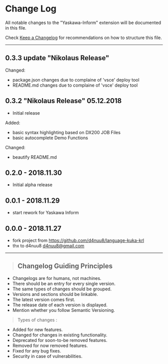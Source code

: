 # Change Log
All notable changes to the "Yaskawa-Inform" extension will be documented in this file.

Check [Keep a Changelog](http://keepachangelog.com/) for recommendations on how to structure this file.

---

## 0.3.3  update "Nikolaus Release"

Changed:  
- package.json changes due to complaine of 'vsce' deploy tool 
- README.md changes due to complaine of 'vsce' deploy tool 


## 0.3.2  "Nikolaus Release" 05.12.2018
- Initial release

Added:  
- basic syntax highlighting based on DX200 JOB Files
- basic autocomplete Demo Functions  

Changed:  
- beautify README.md

## 0.2.0 - 2018.11.30
- Initial alpha release

## 0.0.1 - 2018.11.29
- start rework for Yaskawa Inform

## 0.0.0 - 2018.11.27
- fork project from https://github.com/d4nuu8/language-kuka-krl
- thx to d4nuu8  <d4nuu8@gmail.com> 



---------

> ## Changelog Guiding Principles

* Changelogs are for humans, not machines.
* There should be an entry for every single version.
* The same types of changes should be grouped.
* Versions and sections should be linkable.
* The latest version comes first.
* The release date of each version is displayed.
* Mention whether you follow Semantic Versioning.

> Types of changes :

- Added for new features.
- Changed for changes in existing functionality.
- Deprecated for soon-to-be removed features.
- Removed for now removed features.
- Fixed for any bug fixes.
- Security in case of vulnerabilities.
